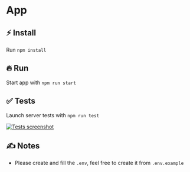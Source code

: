 # App
## ⚡️ Install
Run `npm install`

## 🔥 Run
Start app with `npm run start`

## ✅ Tests
Launch server tests with `npm run test`

[![Tests screenshot](https://user-images.githubusercontent.com/1589874/52790235-5dcca180-3066-11e9-945f-d07984e73789.png)](https://user-images.githubusercontent.com/1589874/52790235-5dcca180-3066-11e9-945f-d07984e73789.png)

## ✍️ Notes
- Please create and fill the `.env`, feel free to create it from `.env.example`
